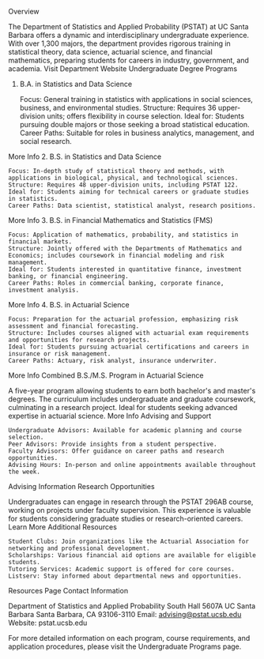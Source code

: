  Overview

The Department of Statistics and Applied Probability (PSTAT) at UC Santa Barbara offers a dynamic and interdisciplinary undergraduate experience.
With over 1,300 majors, the department provides rigorous training in statistical theory, data science, actuarial science, and financial mathematics, preparing students for careers in industry, government, and academia.
Visit Department Website
Undergraduate Degree Programs
1. B.A. in Statistics and Data Science

    Focus: General training in statistics with applications in social sciences, business, and environmental studies.
    Structure: Requires 36 upper-division units; offers flexibility in course selection.
    Ideal for: Students pursuing double majors or those seeking a broad statistical education.
    Career Paths: Suitable for roles in business analytics, management, and social research.

More Info
2. B.S. in Statistics and Data Science

    Focus: In-depth study of statistical theory and methods, with applications in biological, physical, and technological sciences.
    Structure: Requires 48 upper-division units, including PSTAT 122.
    Ideal for: Students aiming for technical careers or graduate studies in statistics.
    Career Paths: Data scientist, statistical analyst, research positions.

More Info
3. B.S. in Financial Mathematics and Statistics (FMS)

    Focus: Application of mathematics, probability, and statistics in financial markets.
    Structure: Jointly offered with the Departments of Mathematics and Economics; includes coursework in financial modeling and risk management.
    Ideal for: Students interested in quantitative finance, investment banking, or financial engineering.
    Career Paths: Roles in commercial banking, corporate finance, investment analysis.

More Info
4. B.S. in Actuarial Science

    Focus: Preparation for the actuarial profession, emphasizing risk assessment and financial forecasting.
    Structure: Includes courses aligned with actuarial exam requirements and opportunities for research projects.
    Ideal for: Students pursuing actuarial certifications and careers in insurance or risk management.
    Career Paths: Actuary, risk analyst, insurance underwriter.

More Info
Combined B.S./M.S. Program in Actuarial Science

A five-year program allowing students to earn both bachelor's and master's degrees.
The curriculum includes undergraduate and graduate coursework, culminating in a research project.
Ideal for students seeking advanced expertise in actuarial science.
More Info
Advising and Support

    Undergraduate Advisors: Available for academic planning and course selection.
    Peer Advisors: Provide insights from a student perspective.
    Faculty Advisors: Offer guidance on career paths and research opportunities.
    Advising Hours: In-person and online appointments available throughout the week.

Advising Information
Research Opportunities

Undergraduates can engage in research through the PSTAT 296AB course, working on projects under faculty supervision.
This experience is valuable for students considering graduate studies or research-oriented careers.
Learn More
Additional Resources

    Student Clubs: Join organizations like the Actuarial Association for networking and professional development.
    Scholarships: Various financial aid options are available for eligible students.
    Tutoring Services: Academic support is offered for core courses.
    Listserv: Stay informed about departmental news and opportunities.

Resources Page
Contact Information

Department of Statistics and Applied Probability
South Hall 5607A
UC Santa Barbara
Santa Barbara, CA 93106-3110
Email: advising@pstat.ucsb.edu
Website: pstat.ucsb.edu

For more detailed information on each program, course requirements, and application procedures, please visit the Undergraduate Programs page.

